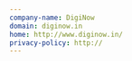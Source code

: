 ```yaml
---
company-name: DigiNow
domain: diginow.in
home: http://www.diginow.in/
privacy-policy: http://
---
```




